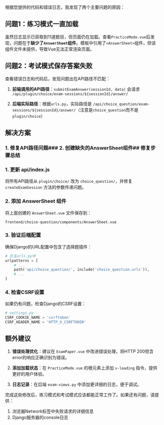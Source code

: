 根据您提供的代码和错误日志，我发现了两个主要问题的原因：

## 问题1：练习模式一直加载

虽然日志显示已获取到11道题目，但页面仍在加载。查看`PracticeMode.vue`后发现，问题在于**缺少了`AnswerSheet`组件**。模板中引用了`<AnswerSheet>`组件，但该组件文件未提供，导致Vue无法正常渲染页面。

## 问题2：考试模式保存答案失败

查看错误日志和代码后，发现问题出在API路径不匹配：

1. **前端调用的API路径**：`submitExamAnswer(sessionId, data)` 会请求 `/api/plugin/choice/exam-sessions/${sessionId}/answer/`

2. **后端实际路径**：根据`urls.py`，实际路径是 `/api/choice_question/exam-sessions/${sessionId}/answer/`（注意是`choice_question`而不是`plugin/choice`）

## 解决方案

### 1. 修复API路径问题### 2. 创建缺失的AnswerSheet组件## 修复步骤总结

### 1. 更新 api/index.js
将所有API路径从 `plugin/choice/` 改为 `choice_question/`，并修复 `createExamSession` 方法的参数传递问题。

### 2. 添加 AnswerSheet 组件
将上面创建的 `AnswerSheet.vue` 文件保存到：
```
frontend/choice-question/components/AnswerSheet.vue
```

### 3. 验证后端配置
确保Django的URL配置中包含了选择题插件：
```python
# 在主urls.py中
urlpatterns = [
    # ...
    path('api/choice_question/', include('choice_question.urls')),
    # ...
]
```

### 4. 检查CSRF设置
如果仍有问题，检查Django的CSRF设置：
```python
# settings.py
CSRF_COOKIE_NAME = 'csrftoken'
CSRF_HEADER_NAME = 'HTTP_X_CSRFTOKEN'
```

## 额外建议

1. **错误处理优化**：建议在 `ExamPaper.vue` 中改进错误处理，将HTTP 200但含error的响应正确识别为错误。

2. **添加加载状态**：在 `PracticeMode.vue` 的根元素上添加 `v-loading` 指令，提供更好的用户体验。

3. **日志记录**：在后端 `exam-views.py` 中添加更详细的日志，便于调试。

完成这些修改后，练习模式和考试模式应该都能正常工作了。如果还有问题，请提供：
1. 浏览器Network标签中失败请求的详细信息
2. Django服务器的console日志